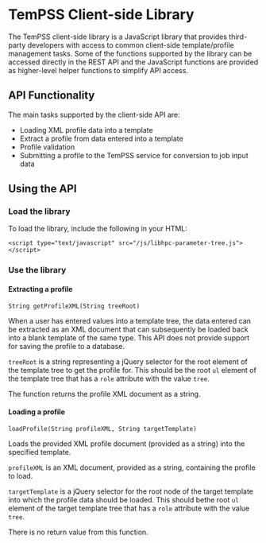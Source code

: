 # TemPSS Client-side Library

The TemPSS client-side library is a JavaScript library that provides third-party developers with access to common client-side template/profile management tasks. Some of the functions supported by the library can be accessed directly in the REST API and the JavaScript functions are provided as higher-level helper functions to simplify API access.

## API Functionality
The main tasks supported by the client-side API are:

* Loading XML profile data into a template
* Extract a profile from data entered into a template
* Profile validation
* Submitting a profile to the TemPSS service for conversion to job input data

## Using the API

### Load the library

To load the library, include the following in your HTML:

    <script type="text/javascript" src="/js/libhpc-parameter-tree.js"></script>

### Use the library

#### Extracting a profile

`String getProfileXML(String treeRoot)`

When a user has entered values into a template tree, the data entered can be extracted as an XML document that can subsequently be loaded back into a blank template of the same type. This API does not provide support for saving the profile to a database.

`treeRoot` is a string representing a jQuery selector for the root element of the template tree to get the profile for. This should be the root `ul` element of the template tree that has a `role` attribute with the value `tree`.

The function returns the profile XML document as a string.

#### Loading a profile

`loadProfile(String profileXML, String targetTemplate)`

Loads the provided XML profile document (provided as a string) into the specified template.

`profileXML` is an XML document, provided as a string, containing the profile to load.

`targetTemplate` is a jQuery selector for the root node of the target template into which the profile data should be loaded. This should bethe root `ul` element of the target template tree that has a `role` attribute with the value `tree`.

There is no return value from this function.

